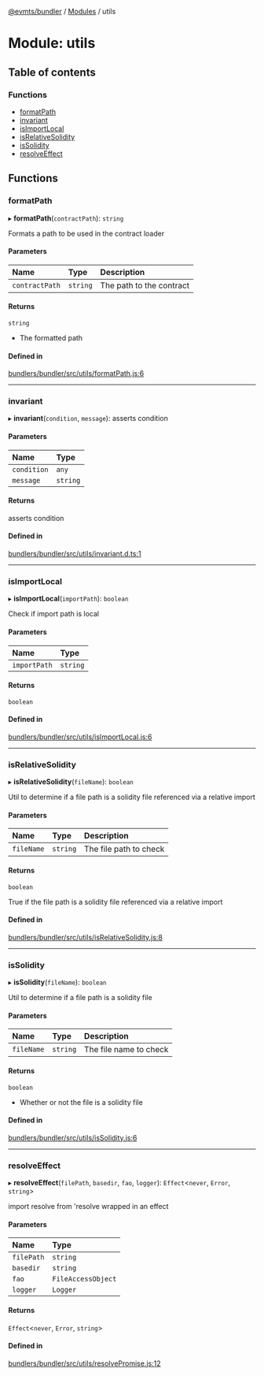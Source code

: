 [@evmts/bundler](/reference/bundler/README.md) / [Modules](/reference/bundler/modules.md) / utils

# Module: utils

## Table of contents

### Functions

- [formatPath](/reference/bundler/modules/utils.md#formatpath)
- [invariant](/reference/bundler/modules/utils.md#invariant)
- [isImportLocal](/reference/bundler/modules/utils.md#isimportlocal)
- [isRelativeSolidity](/reference/bundler/modules/utils.md#isrelativesolidity)
- [isSolidity](/reference/bundler/modules/utils.md#issolidity)
- [resolveEffect](/reference/bundler/modules/utils.md#resolveeffect)

## Functions

### formatPath

▸ **formatPath**(`contractPath`): `string`

Formats a path to be used in the contract loader

#### Parameters

| Name | Type | Description |
| :------ | :------ | :------ |
| `contractPath` | `string` | The path to the contract |

#### Returns

`string`

- The formatted path

#### Defined in

[bundlers/bundler/src/utils/formatPath.js:6](https://github.com/evmts/evmts-monorepo/blob/main/bundlers/bundler/src/utils/formatPath.js#L6)

___

### invariant

▸ **invariant**(`condition`, `message`): asserts condition

#### Parameters

| Name | Type |
| :------ | :------ |
| `condition` | `any` |
| `message` | `string` |

#### Returns

asserts condition

#### Defined in

[bundlers/bundler/src/utils/invariant.d.ts:1](https://github.com/evmts/evmts-monorepo/blob/main/bundlers/bundler/src/utils/invariant.d.ts#L1)

___

### isImportLocal

▸ **isImportLocal**(`importPath`): `boolean`

Check if import path is local

#### Parameters

| Name | Type |
| :------ | :------ |
| `importPath` | `string` |

#### Returns

`boolean`

#### Defined in

[bundlers/bundler/src/utils/isImportLocal.js:6](https://github.com/evmts/evmts-monorepo/blob/main/bundlers/bundler/src/utils/isImportLocal.js#L6)

___

### isRelativeSolidity

▸ **isRelativeSolidity**(`fileName`): `boolean`

Util to determine if a file path is a solidity file referenced via a relative import

#### Parameters

| Name | Type | Description |
| :------ | :------ | :------ |
| `fileName` | `string` | The file path to check |

#### Returns

`boolean`

True if the file path is a solidity file referenced via a relative import

#### Defined in

[bundlers/bundler/src/utils/isRelativeSolidity.js:8](https://github.com/evmts/evmts-monorepo/blob/main/bundlers/bundler/src/utils/isRelativeSolidity.js#L8)

___

### isSolidity

▸ **isSolidity**(`fileName`): `boolean`

Util to determine if a file path is a solidity file

#### Parameters

| Name | Type | Description |
| :------ | :------ | :------ |
| `fileName` | `string` | The file name to check |

#### Returns

`boolean`

- Whether or not the file is a solidity file

#### Defined in

[bundlers/bundler/src/utils/isSolidity.js:6](https://github.com/evmts/evmts-monorepo/blob/main/bundlers/bundler/src/utils/isSolidity.js#L6)

___

### resolveEffect

▸ **resolveEffect**(`filePath`, `basedir`, `fao`, `logger`): `Effect`<`never`, `Error`, `string`\>

import resolve from 'resolve wrapped in an effect

#### Parameters

| Name | Type |
| :------ | :------ |
| `filePath` | `string` |
| `basedir` | `string` |
| `fao` | `FileAccessObject` |
| `logger` | `Logger` |

#### Returns

`Effect`<`never`, `Error`, `string`\>

#### Defined in

[bundlers/bundler/src/utils/resolvePromise.js:12](https://github.com/evmts/evmts-monorepo/blob/main/bundlers/bundler/src/utils/resolvePromise.js#L12)
